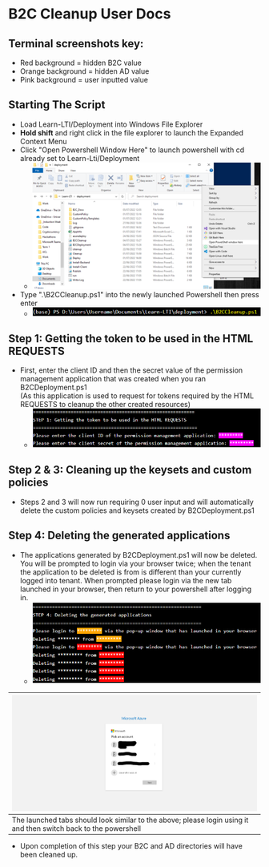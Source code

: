 # B2C Cleanup User Docs

## Terminal screenshots key:
* Red background = hidden B2C value
* Orange background = hidden AD value
* Pink background = user inputted value
## Starting The Script

* Load Learn-LTI/Deployment into Windows File Explorer
* **Hold shift** and right click in the file explorer to launch the Expanded Context Menu
* Click "Open Powershell Window Here" to launch powershell with cd already set to Learn-Lti/Deployment
  * ![Expanded Context Menu](Images/01_ExpandedContextMenu.png)
* Type ".\B2CCleanup.ps1" into the newly launched Powershell then press enter
    * ![start cleanup script](Images/Cleanup/00a_startScript.png)

## Step 1: Getting the token to be used in the HTML REQUESTS

* First, enter the client ID and then the secret value of the permission management application that was created when you ran B2CDeployment.ps1 <br>(As this application is used to request for tokens required by the HTML REQUESTS to cleanup the other created resources)
    * ![getting token](Images/Cleanup/01a_gettingToken.png)


## Step 2 & 3: Cleaning up the keysets and custom policies

* Steps 2 and 3 will now run requiring 0 user input and will automatically delete the custom policies and keysets created by B2CDeployment.ps1

## Step 4: Deleting the generated applications
* The applications generated by B2CDeployment.ps1 will now be deleted. You will be prompted to login via your browser twice; when the tenant the application to be deleted is from is different than your currently logged into tenant. When prompted please login via the new tab launched in your browser, then return to your powershell after logging in.
    * ![output of deleting apps](Images/Cleanup/04b_output.png)

| ![Login to AD Tenant](Images/Cleanup/04a_LoginTenant1.png) |
|---|
| The launched tabs should look similar to the above; please login using it and then switch back to the powershell  |

* Upon completion of this step your B2C and AD directories will have been cleaned up.
